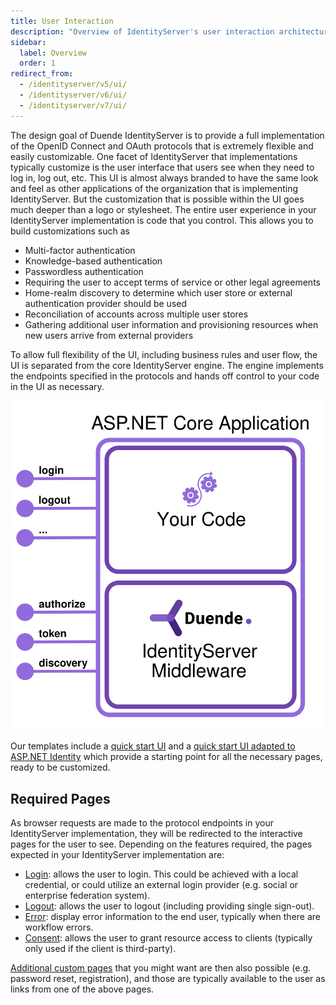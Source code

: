 ```yaml
---
title: User Interaction
description: "Overview of IdentityServer's user interaction architecture, explaining how the UI is separated from the core engine to enable customization of login, logout, consent, and error pages for various authentication scenarios."
sidebar:
  label: Overview
  order: 1
redirect_from:
  - /identityserver/v5/ui/
  - /identityserver/v6/ui/
  - /identityserver/v7/ui/
---
```


The design goal of Duende IdentityServer is to provide a full implementation of the OpenID Connect and OAuth protocols that is extremely flexible and easily customizable. One facet of IdentityServer that implementations typically customize is the user interface that users see when they need to log in, log out, etc. This UI is almost always branded to have the same look and feel as other applications of the organization that is implementing IdentityServer. But the customization that is possible within the UI goes much deeper than a logo or stylesheet. The entire user experience in your IdentityServer implementation is code that you control. This allows you to build customizations such as
- Multi-factor authentication
- Knowledge-based authentication
- Passwordless authentication 
- Requiring the user to accept terms of service or other legal agreements
- Home-realm discovery to determine which user store or external authentication provider should be used
- Reconciliation of accounts across multiple user stores
- Gathering additional user information and provisioning resources when new users arrive from external providers

To allow full flexibility of the UI, including business rules and user flow, the UI is separated from the core IdentityServer engine. The engine implements the endpoints specified in the protocols and hands off control to your code in the UI as necessary.

![diagram showing how IdentityServer middleware is hosted in an ASP.NET Core application](images/host.svg)

Our templates include a [quick start UI](/identityserver/quickstarts/2-interactive.md#add-the-ui) and a [quick start UI adapted to ASP.NET Identity](/identityserver/quickstarts/5-aspnetid.md) which provide a starting point for all the necessary pages, ready to be customized.

## Required Pages

As browser requests are made to the protocol endpoints in your IdentityServer implementation, they will be redirected to the interactive pages for the user to see. Depending on the features required, the pages expected in your IdentityServer implementation are:
* [Login](/identityserver/ui/login/index.md): allows the user to login. This could be achieved with a local credential, or could utilize an external login provider (e.g. social or enterprise federation system).
* [Logout](/identityserver/ui/logout/index.md): allows the user to logout (including providing single sign-out).
* [Error](/identityserver/ui/error.md): display error information to the end user, typically when there are workflow errors.
* [Consent](/identityserver/ui/consent.md): allows the user to grant resource access to clients (typically only used if the client is third-party).

[Additional custom pages](/identityserver/ui/custom.md) that you might want are then also possible (e.g. password reset, registration), and those are typically available to the user as links from one of the above pages.
